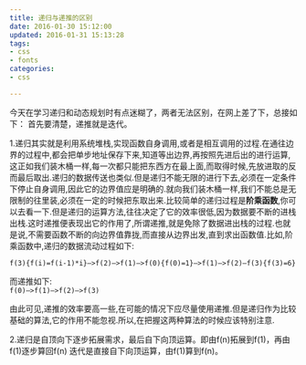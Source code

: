 ```yaml
---
title: 递归与递推的区别
date: 2016-01-30 15:12:00
updated: 2016-01-31 15:13:28
tags: 
- css
- fonts
categories: 
- css

---
```

今天在学习递归和动态规划时有点迷糊了，两者无法区别，在网上差了下，总接如下：
首先要清楚，递推就是迭代。

1.递归其实就是利用系统堆栈,实现函数自身调用,或者是相互调用的过程.在通往边界的过程中,都会把单步地址保存下来,知道等出边界,再按照先进后出的进行运算,这正如我们装木桶一样,每一次都只能把东西方在最上面,而取得时候,先放进取的反而最后取出.递归的数据传送也类似.但是递归不能无限的进行下去,必须在一定条件下停止自身调用,因此它的边界值应是明确的.就向我们装木桶一样,我们不能总是无限制的往里装,必须在一定的时候把东取出来.比较简单的递归过程是**阶乘函数**,你可以去看一下.但是递归的运算方法,往往决定了它的效率很低,因为数据要不断的进栈出栈.这时递推便表现出它的作用了,所谓递推,就是免除了数据进出栈的过程.也就是说,不需要函数不断的向边界值靠拢,而直接从边界出发,直到求出函数值.比如,阶乘函数中,递归的数据流动过程如下:  


<!--more-->


`f(3){f(i)=f(i-1)*i}–>f(2)–>f(1)–>f(0){f(0)=1}–>f(1)–>f(2)–f(3){f(3)=6}`

而递推如下:  
`f(0)–>f(1)–>f(2)–>f(3)`

由此可见,递推的效率要高一些,在可能的情况下应尽量使用递推.但是递归作为比较基础的算法,它的作用不能忽视.所以,在把握这两种算法的时候应该特别注意.

2.递归是自顶向下逐步拓展需求，最后自下向顶运算。即由f(n)拓展到f(1)，再由f(1)逐步算回f(n)
迭代是直接自下向顶运算，由f(1)算到f(n)。